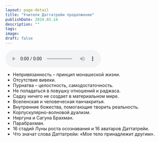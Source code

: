 ```yaml
---
layout: page-detail
title: "Учителя Даттатрейи продолжение"
publishDate: 2019.03.14
description: ""
tags:
image:
draft: false
---
```


<audio title="2019.03.14 - Учителя Даттатрейи продолжение.mp3" src="https://filer-api.advayta.org/v1.0/public/files/75373" controls=""></audio>

* Непривязанность – принцип монашеской жизни.
* Отсутствие вивеки.
* Пурнатва – целостность, самодостаточность.
* Не попадаться в ловушку отношений и раджаса.
* Садху ничего не создает в материальном мире.
* Вселенская и человеческая панчакритья.
* Внутренние божества, помогающие творить реальность.
* Корпускулярно-волновой дуализм.
* Ниргуна и Сагуна Брахман.
* Парабрахман.
* 16 стадий Луны роста осознавания и 16 аватаров Даттатрейи.
* Что значат слова Даттатрейи: «Мое тело принадлежит другим».

  
